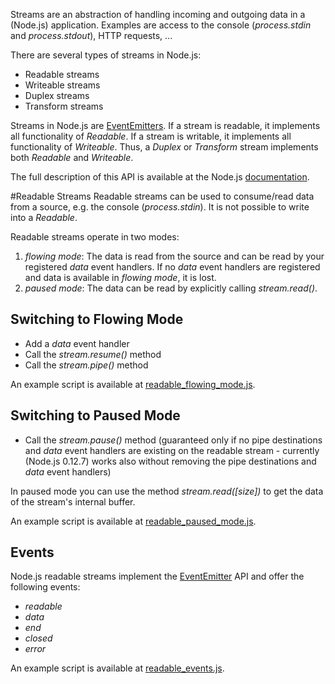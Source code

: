 Streams are an abstraction of handling incoming and outgoing data in a (Node.js) application. Examples are access to the console (_process.stdin_ and _process.stdout_), HTTP requests, ...

There are several types of streams in Node.js:
* Readable streams
* Writeable streams
* Duplex streams
* Transform streams

Streams in Node.js are [EventEmitters](https://github.com/lgeorgieff/javascript/blob/master/node.js/060_events/README.md). If a stream is readable, it implements all functionality of _Readable_. If a stream is writable, it implements all functionality of _Writeable_. Thus, a _Duplex_ or _Transform_ stream implements both _Readable_ and _Writeable_.

The full description of this API is available at the Node.js [documentation](https://nodejs.org/api/stream.html).

#Readable Streams
Readable streams can be used to consume/read data from a source, e.g. the console (_process.stdin_). It is not possible to write into a _Readable_.

Readable streams operate in two modes:
 1. _flowing mode_: The data is read from the source and can be read by your registered _data_ event handlers. If no _data_ event handlers are registered and data is available in _flowing mode_, it is lost.
 2. _paused mode_: The data can be read by explicitly calling _stream.read()_.
 
## Switching to Flowing Mode
* Add a _data_ event handler
* Call the _stream.resume()_ method
* Call the _stream.pipe()_ method

An example script is available at [readable_flowing_mode.js](readable_flowing_mode.js).
 
## Switching to Paused Mode
* Call the _stream.pause()_ method (guaranteed only if no pipe destinations and _data_ event handlers are existing on the readable stream - currently (Node.js 0.12.7) works also without removing the pipe destinations and _data_ event handlers)

In paused mode you can use the method _stream.read([size])_ to get the data of the stream's internal buffer.

An example script is available at [readable_paused_mode.js](readable_paused_mode.js).

## Events
Node.js readable streams implement the [EventEmitter](https://github.com/lgeorgieff/javascript/blob/master/node.js/060_events/README.md) API and offer the following events:
* _readable_
* _data_
* _end_
* _closed_
* _error_

An example script is available at [readable_events.js](readable_events.js).
